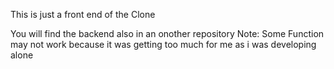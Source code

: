 This is just a front end of the Clone

You will find the backend also in an onother repository
Note:
Some Function may not work because it was getting too much for me as i was developing alone
